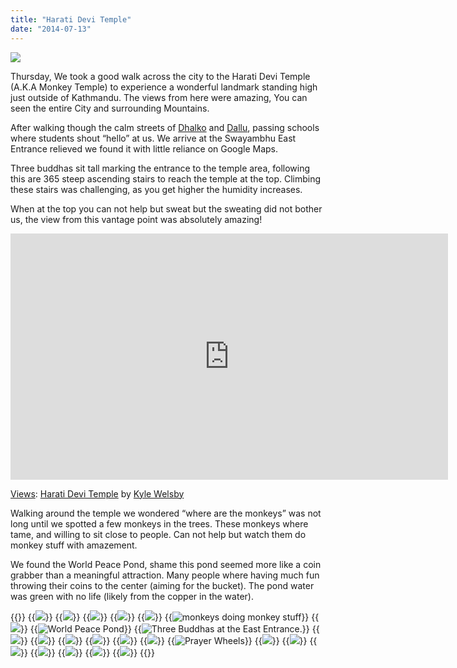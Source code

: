 ```yaml
---
title: "Harati Devi Temple"
date: "2014-07-13"
---
```


[![](images/IMG_2874-1024x575.jpg)](http://gonetraveling.me/wp-content/uploads/2014/07/IMG_2874.jpg)

Thursday, We took a good walk across the city to the Harati Devi Temple (A.K.A Monkey Temple) to experience a wonderful landmark standing high just outside of Kathmandu. The views from here were amazing, You can seen the entire City and surrounding Mountains.

After walking though the calm streets of [Dhalko](https://www.google.co.uk/maps/place/Dhalko/@27.7113554,85.30491,17z/data=!3m1!4b1!4m2!3m1!1s0x39eb18fa2c321d93:0x73463153f9c32783) and [Dallu](https://www.google.co.uk/maps/place/Dallu/@27.7118967,85.2978521,17z/data=!3m1!4b1!4m2!3m1!1s0x39eb18f3e75c6c31:0xc7cefd747f90ca11), passing schools where students shout “hello” at us. We arrive at the Swayambhu East Entrance relieved we found it with little reliance on Google Maps.

Three buddhas sit tall marking the entrance to the temple area, following this are 365 steep ascending stairs to reach the temple at the top. Climbing these stairs was challenging, as you get higher the humidity increases.

When at the top you can not help but sweat but the sweating did not bother us, the view from this vantage point was absolutely amazing!

<iframe src="https://maps.google.com/maps?layer=c&amp;panoid=JDoZdXXPTmkAAAQfCLQdRw&amp;ie=UTF8&amp;source=embed&amp;output=svembed&amp;cbp=13%2C242.8384000000001%2C%2C0%2C0" width="700" height="394" frameborder="0" marginwidth="0" marginheight="0" scrolling="no"></iframe>

[Views](https://www.google.com/maps/views/): [Harati Devi Temple](https://www.google.com/maps/views/view/103958417703949399427/gphoto/6034848420778175426) by [Kyle Welsby](https://www.google.com/maps/views/profile/103958417703949399427)

Walking around the temple we wondered “where are the monkeys” was not long until we spotted a few monkeys in the trees. These monkeys where tame, and willing to sit close to people. Can not help but watch them do monkey stuff with amazement.

We found the World Peace Pond, shame this pond seemed more like a coin grabber than a meaningful attraction. Many people where having much fun throwing their coins to the center (aiming for the bucket). The pond water was green with no life (likely from the copper in the water).


{{<gallery>}}
  {{<img src="images/Stairs.gif">}}
  {{<img src="images/Toy-Town-Kathmandu.gif">}}
  {{<img src="images/Sunglass-reflection.jpg">}}
  {{<img src="images/down-the-steep-stairs.gif">}}
  {{<img src="images/The-Cutest-Monkey.gif">}}
  {{<img src="images/Monkeys-in-tree.gif" title="monkeys doing monkey stuff">}}
  {{<img src="images/Monkey.gif">}}
  {{<img src="images/World-Peace-Pond.jpg" title="World Peace Pond">}}
  {{<img src="images/Three-Buddas.jpg" title="Three Buddhas at the East Entrance.">}}
  {{<img src="images/IMG_2874.jpg">}}
  {{<img src="images/PANO_20140710_135813.jpg">}}
  {{<img src="images/PANO_20140710_140831.jpg">}}
  {{<img src="images/IMG_2826.jpg">}}
  {{<img src="images/IMG_2842.jpg">}}
  {{<img src="images/IMG_2839.jpg">}}
  {{<img src="images/IMG_2846-MOTION.gif" title="Prayer Wheels">}}
  {{<img src="images/IMG_2871.jpg">}}
  {{<img src="images/IMG_2869.jpg">}}
  {{<img src="images/IMG_2819.jpg">}}
  {{<img src="images/DSC00168-MOTION.gif">}}
  {{<img src="images/DSC00166.jpg">}}
  {{<img src="images/DSC00161.jpg">}}
  {{<img src="images/DSC00162.jpg">}}
{{</gallery>}}
